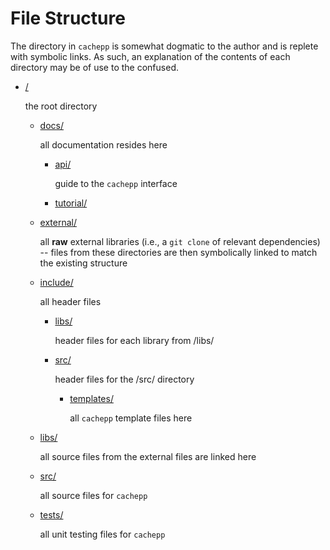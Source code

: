 File Structure
====

The directory in `cachepp` is somewhat dogmatic to the author and is replete with symbolic links. As such, an explanation of the contents of each directory may be of use 
to the confused.

* [/](../)

	the root directory

	* [docs/](../docs/)

		all documentation resides here

		* [api/](../docs/api/)

			guide to the `cachepp` interface

		* [tutorial/](../docs/tutorial/)

	* [external/](../external/)

		all **raw** external libraries (i.e., a `git clone` of relevant dependencies) -- files from these directories are then symbolically linked to match the 
		existing structure

	* [include/](../include/)

		all header files

		* [libs/](../include/libs/)

			header files for each library from /libs/

		* [src/](../include/src/)

			header files for the /src/ directory

			* [templates/](../include/src/templates/)

				all `cachepp` template files here

	* [libs/](../libs/)

		all source files from the external files are linked here

	
	* [src/](../src/)

		all source files for `cachepp`

	* [tests/](../tests/)

		all unit testing files for `cachepp`
